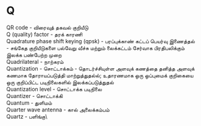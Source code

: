 # Q 
QR code - விரைவுத் தகவல் குறியீடு \
Q (quality) factor - தரக் காரணி\
Quadrature phase shift keying (qpsk) - பரப்புக்காண் கட்டப் பெயர்வு இணைத்தல் - சங்கேத குறியீடுகளை பல்வேறு வீச்சு மற்றும் லைக்கட்டம் சேர்வாக பிரதிபலிக்கும் இலக்க பண்பேற்ற முறை\
Quadrilateral - நாற்கரம்\
Quantization - சொட்டாக்கம் - தொடர்ச்சியுள்ள அளவுக் கணத்தை தனித்த அளவுக் கணமாக தோராயப்படுத்தி மாற்றுத்துதல்ல்; உதாரணமாக ஒரு ஒப்புமைக் குறிகையை ஒரு குறிப்பிட்ட படிநிலைகளில் இலக்கப்படுத்துதல்\
Quantization level - சொட்டாக்க படிநிலை\
Quantizer - சொட்டாக்கி\
Quantum - துளிமம்\
Quarter wave antenna - கால் அலைக்கம்பம்\
Quartz - பளிங்கு\